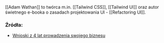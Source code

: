 [[Adam Wathan]] to twórca m.in. [[Tailwind CSS]], [[Tailwind UI]] oraz autor świetnego e-booka o zasadach projektowania UI - [[Refactoring UI]]. 

### Źródła: 
- [Wnioski z 4 lat prowadzenia swojego biznesu](https://twitter.com/adamwathan/status/1296447318074568704?s=21)
